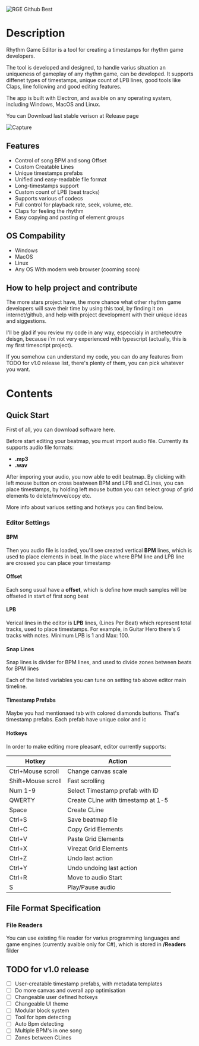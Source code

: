 ![RGE Github Best](https://user-images.githubusercontent.com/46647517/116629762-a7a9b580-a95a-11eb-8b7a-c3e92264b35b.png)

# Description
Rhythm Game Editor is a tool for creating a timestamps for rhythm game developers.

The tool is developed and designed, to handle varius situation an uniqueness of gameplay of any rhythm game, can be developed. It supports diffenet types of timestamps, unique count of LPB lines, good tools like Claps, line following and good editing features. 

The app is built with Electron, and avaible on any operating system, including Windows, MacOS and Linux.

You can Download last stable verison at Release page

![Capture](https://user-images.githubusercontent.com/46647517/116630699-60bcbf80-a95c-11eb-9054-cf4a957610df.PNG)

## Features
* Control of song BPM and song Offset
* Custom Creatable Lines
* Unique timestamps prefabs
* Unified and easy-readable file format
* Long-timestamps support
* Custom count of LPB (beat tracks)
* Supports various of codecs
* Full control for playback rate, seek, volume, etc.
* Claps for feeling the rhythm
* Easy copying and pasting of element groups

## OS Compability
* Windows
* MacOS
* Linux
* Any OS With modern web browser (cooming soon)

## How to help project and contribute
The more stars project have, the more chance what other rhythm game developers will save their time by using this tool, by finding it on internet/github, and help with 
project development with their unique ideas and siggestions.

I'll be glad if you review my code in any way, especcialy in archetecutre deisgn,
because i'm not very experienced with typescript (actually, this is my first timescript project).  

If you somehow can understand my code, you can do any features from TODO for v1.0 release list, there's plenty of them, you can pick whatever you want.

# Contents

## Quick Start
First of all, you can download software here.


Before start editing your beatmap, you must import audio file. Currently its supports audio file formats:
* **.mp3** 
* **.wav** 

After imporing your audio, you now able to edit beatmap.
By clicking with left mouse button on cross beatween BPM and LPB and CLines, you can place timestamps, by holding left mouse button you can select group of grid elements to delete/move/copy etc. 

More info about variuos setting and hotkeys you can find below.

### Editor Settings
#### BPM 
Then you audio file is loaded, you'll see created vertical **BPM** lines, which is used to place elements in beat. In the place where BPM line and LPB line are crossed
you can place your timestamp

#### Offset
Each song usual have a **offset**, which is define how much samples will be offseted in start of first song beat

#### LPB
Verical lines in the editor is **LPB** lines, (Lines Per Beat) which represent total tracks, used to place timestamps. For example, in Guitar Hero there's
6 tracks with notes. Minimum LPB is 1 and Max: 100.

#### Snap Lines
Snap lines is divider for BPM lines, and used to divide zones between beats for BPM lines

Each of the listed variables you can tune on setting tab above editor main timeline.

#### Timestamp Prefabs
Maybe you had mentionaed tab with colored diamonds buttons. That's timestamp prefabs. Each prefab have unique color and ic

#### Hotkeys 
In order to make editing more pleasant, editor currently supports: 

Hotkey | Action
-------|-------
Ctrl+Mouse scroll | Change canvas scale
Shift+Mouse scroll | Fast scrolling
Num 1-9 | Select Timestamp prefab with ID
QWERTY | Create CLine with timestamp at 1-5
Space | Create CLine
Ctrl+S | Save beatmap file
Ctrl+C | Copy Grid Elements
Ctrl+V | Paste Grid Elements
Ctrl+X | Virezat Grid Elements
Ctrl+Z | Undo last action
Ctrl+Y | Undo undoing last action
Ctrl+R | Move to audio Start
S | Play/Pause audio



## File Format Specification


### File Readers
You can use existing file reader for varius programming languages and game engines (currently avaible only for C#), which is stored in **/Readers** filder

## TODO for v1.0 release
- [ ] User-creatable timestamp prefabs, with metadata templates
- [ ] Do more canvas and overall app optimisation
- [ ] Changeable user defined hotkeys
- [ ] Changeable UI theme 
- [ ] Modular block system
- [ ] Tool for bpm detecting
- [ ] Auto Bpm detecting
- [ ] Multiple BPM's in one song
- [ ] Zones between CLines
